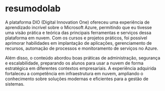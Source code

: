 # resumodolab
A plataforma DIO (Digital Innovation One) ofereceu uma experiência de aprendizado incrível sobre o Microsoft Azure, permitindo que eu tivesse uma visão prática e teórica das principais ferramentas e serviços dessa plataforma em nuvem. Com os cursos e projetos práticos, foi possível aprimorar habilidades em implantação de aplicações, gerenciamento de recursos, automação de processos e monitoramento de serviços no Azure.

Além disso, o conteúdo abordou boas práticas de administração, segurança e escalabilidade, preparando os alunos para usar a nuvem de forma estratégica em diferentes contextos empresariais. A experiência adquirida fortaleceu a competência em infraestrutura em nuvem, ampliando o conhecimento sobre soluções modernas e eficientes para a gestão de sistemas.
